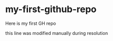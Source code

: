 # my-first-github-repo

Here is my first GH repo

this line was modified manually during resolution
